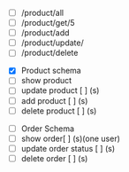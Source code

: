 <!-- Product route -->
- [ ] /product/all
- [ ] /product/get/5
- [ ] /product/add
- [ ] /product/update/
- [ ] /product/delete

<!-- this is the product -->
- [x] Product schema
- [ ] show product
- [ ] update product [ ] (s)
- [ ] add product [ ] (s)
- [ ] delete product [ ] (s)

<!-- this is the order -->
- [ ] Order Schema
- [ ] show order[ ] (s)(one user)
- [ ] update order status [ ] (s)
- [ ] delete order [ ] (s)